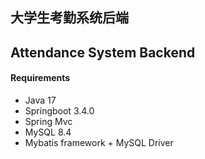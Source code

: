 ## 大学生考勤系统后端
## Attendance System Backend



#### Requirements
* Java 17
* Springboot 3.4.0
* Spring Mvc
* MySQL 8.4
* Mybatis framework + MySQL Driver